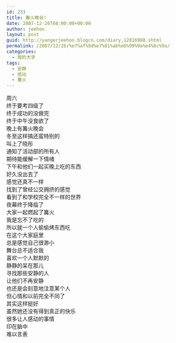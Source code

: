 ```yaml
---
id: 233
title: 篝火晚会!
date: 2007-12-26T08:00:00+00:00
author: jeehon
layout: post
guid: http://yangerjeehon.blogcn.com/diary,12816988.shtml
permalink: /2007/12/26/%e7%af%9d%e7%81%ab%e6%99%9a%e4%bc%9a/
categories:
  - 我的大学
tags:
  - 安静
  - 感动
  - 篝火
---
```

周六  
终于要考四级了  
终于成功的没做完  
终于中午没食欲了  
晚上有篝火晚会  
冬至这样搞还蛮特别的  
叫上了晓彤  
通知了活动部的所有人  
期待能缓解一下情绪  
下午和他们一起买晚上吃的东西  
好久没出去了  
感觉还真不一样  
找到了曾经公交拥挤的感觉  
看到了和学校完全不一样的世界  
夜幕终于降临了  
大家一起燃起了篝火  
我是忘不了吃的  
所以就一个人偷偷烤东西吃  
在这个大家庭里  
总是感觉自己很渺小  
舞台总不适合我  
喜欢一个人默默的  
静静的呆在那儿  
寻找那些安静的人  
让他们不再安静  
也还是会刻意地注意某个人  
但心情和以前完全不同了  
其实这样挺好  
虽然她还没有得到真正的快乐  
很多让人感动的事情  
印在脑中  
难以言表